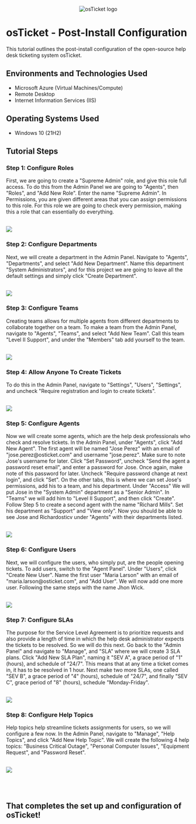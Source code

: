 <p align="center">
<img src="https://i.imgur.com/Clzj7Xs.png" alt="osTicket logo"/>
</p>

<h1>osTicket - Post-Install Configuration</h1>
This tutorial outlines the post-install configuration of the open-source help desk ticketing system osTicket.<br />

<h2>Environments and Technologies Used</h2>

- Microsoft Azure (Virtual Machines/Compute)
- Remote Desktop
- Internet Information Services (IIS)

<h2>Operating Systems Used </h2>

- Windows 10</b> (21H2)

<h2>Tutorial Steps</h2>
<h3> Step 1: Configure Roles </h3> First, we are going to create a "Supreme Admin" role, and give this role full access. To do this from the Admin Panel we are going to "Agents", then "Roles", and "Add New Role". Enter the name "Supreme Admin". In Permissions, you are given different areas that you can assign permissions to this role. For this role we are going to check every permission, making this a role that can essentially do everything.
</p>
<br />
<img src="https://i.imgur.com/AxZLAMB.png"/>
</p>
<p>
<h3> Step 2: Configure Departments </h3> Next, we will create a department in the Admin Panel. Navigate to "Agents", "Departments", and select "Add New Department". Name this department "System Administrators", and for this project we are going to leave all the default settings and simply click "Create Department".
</p>
<br />
<img src="https://i.imgur.com/DL5ebHM.png"/>
</p>
<p>
<h3> Step 3: Configure Teams </h3> Creating teams allows for multiple agents from different departments to collaborate together on a team. To make a team from the Admin Panel, navigate to "Agents", "Teams", and select "Add New Team". Call this team "Level II Support", and under the "Members" tab add yourself to the team.
</p>
<br />

<img src="https://i.imgur.com/qOP1yxp.png"/>
</p>
<p>
<h3> Step 4: Allow Anyone To Create Tickets </h3> To do this in the Admin Panel, navigate to "Settings", "Users", "Settings", and uncheck "Require registration and login to create tickets".
</p>
<br />
<img src="https://i.imgur.com/uhD9R6y.png"/>
</p>
<p>
<h3> Step 5: Configure Agents </h3> Now we will create some agents, which are the help desk professionals who check and resolve tickets. In the Admin Panel, under "Agents", click "Add New Agent". The first agent will be named "Jose Perez" with an email of "jose.perez@osticket.com" and username "jose.perez". Make sure to note Jose's username for later. Click "Set Password", uncheck "Send the agent a password reset email", and enter a password for Jose. Once again, make note of this password for later. Uncheck "Require password change at next login", and click "Set". On the other tabs, this is where we can set Jose's permissions, add his to a team, and his department. Under "Access" We will put Jose in the "System Admin" department as a "Senior Admin". In "Teams" we will add him to "Level II Support", and then click "Create". Follow Step 5 to create a second agent with the name "Richard Mills". Set his department as "Support" and "View only". Now you should be able to see Jose and Richardosticv under "Agents" with their departments listed.
</p>
<br />
<img src="https://i.imgur.com/QexHP1d.png"/>
</p>
<p>
<h3> Step 6: Configure Users </h3> Next, we will configure the users, who simply put, are the people opening tickets. To add users, switch to the "Agent Panel". Under "Users", click "Create New User". Name the first user "Maria Larson" with an email of "maria.larson@osticket.com", and "Add User". We will now add one more user. Following the same steps with the name Jhon Wick.
</p>
<br />
<img src="https://i.imgur.com/nqd72sj.png"/>
</p>
<p>
<h3> Step 7: Configure SLAs </h3> The purpose for the Service Level Agreement is to prioritize requests and also provide a length of time in which the help desk administrator expects the tickets to be resolved. So we will do this next. Go back to the "Admin Panel" and navigate to "Manage", and "SLA" where we will create 3 SLA plans. Click "Add New SLA Plan", naming it "SEV A", a grace period of "1" (hours), and schedule of "24/7". This means that at any time a ticket comes in, it has to be resolved in 1 hour. Next make two more SLAs, one called "SEV B", a grace period of "4" (hours), schedule of "24/7", and finally "SEV C", grace period of "8" (hours), schedule "Monday-Friday".
</p>
<br />
<img src="https://i.imgur.com/Y0XNLPD.png"/>
</p>
<p>
<h3> Step 8: Configure Help Topics </h3> Help topics help streamline tickets assignments for users, so we will configure a few now. In the Admin Panel, navigate to "Manage", "Help Topics", and click "Add New Help Topic". We will create the following 4 help topics: "Business Critical Outage", "Personal Computer Issues", "Equipment Request", and "Password Reset".
</p>
<br />
<img src="https://i.imgur.com/aX2RVgn.png"/>
</p>
<p>
<br />
<br/>
<h2> That completes the set up and configuration of osTicket! </h2>
